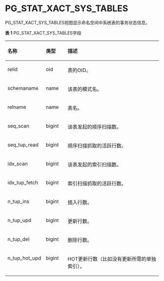 # PG\_STAT\_XACT\_SYS\_TABLES<a name="ZH-CN_TOPIC_0289900316"></a>

PG\_STAT\_XACT\_SYS\_TABLES视图显示命名空间中系统表的事务状态信息。

**表 1**  PG\_STAT\_XACT\_SYS\_TABLES字段

<a name="zh-cn_topic_0283137428_zh-cn_topic_0237122454_zh-cn_topic_0059777997_tef75f40b479f4113aac792984a435e37"></a>
<table><thead align="left"><tr id="zh-cn_topic_0283137428_zh-cn_topic_0237122454_zh-cn_topic_0059777997_rcec69055165745a79785595b1aeccdfa"><th class="cellrowborder" valign="top" width="24.349999999999998%" id="mcps1.2.4.1.1"><p id="zh-cn_topic_0283137428_zh-cn_topic_0237122454_zh-cn_topic_0059777997_a34c5cbf3ad994dc690730724daab3126"><a name="zh-cn_topic_0283137428_zh-cn_topic_0237122454_zh-cn_topic_0059777997_a34c5cbf3ad994dc690730724daab3126"></a><a name="zh-cn_topic_0283137428_zh-cn_topic_0237122454_zh-cn_topic_0059777997_a34c5cbf3ad994dc690730724daab3126"></a>名称</p>
</th>
<th class="cellrowborder" valign="top" width="14.19%" id="mcps1.2.4.1.2"><p id="zh-cn_topic_0283137428_zh-cn_topic_0237122454_zh-cn_topic_0059777997_a7b7dd4ac8d2440d582066f0bd1f66b56"><a name="zh-cn_topic_0283137428_zh-cn_topic_0237122454_zh-cn_topic_0059777997_a7b7dd4ac8d2440d582066f0bd1f66b56"></a><a name="zh-cn_topic_0283137428_zh-cn_topic_0237122454_zh-cn_topic_0059777997_a7b7dd4ac8d2440d582066f0bd1f66b56"></a>类型</p>
</th>
<th class="cellrowborder" valign="top" width="61.46%" id="mcps1.2.4.1.3"><p id="zh-cn_topic_0283137428_zh-cn_topic_0237122454_zh-cn_topic_0059777997_a0c85aaf53d8e42e692f8064a8d9f6ed4"><a name="zh-cn_topic_0283137428_zh-cn_topic_0237122454_zh-cn_topic_0059777997_a0c85aaf53d8e42e692f8064a8d9f6ed4"></a><a name="zh-cn_topic_0283137428_zh-cn_topic_0237122454_zh-cn_topic_0059777997_a0c85aaf53d8e42e692f8064a8d9f6ed4"></a>描述</p>
</th>
</tr>
</thead>
<tbody><tr id="zh-cn_topic_0283137428_zh-cn_topic_0237122454_zh-cn_topic_0059777997_ra66ff8f911b8438ebc74a245c2d3cd56"><td class="cellrowborder" valign="top" width="24.349999999999998%" headers="mcps1.2.4.1.1 "><p id="zh-cn_topic_0283137428_zh-cn_topic_0237122454_zh-cn_topic_0059777997_a1ca87955aadc42d78afff3009d10e155"><a name="zh-cn_topic_0283137428_zh-cn_topic_0237122454_zh-cn_topic_0059777997_a1ca87955aadc42d78afff3009d10e155"></a><a name="zh-cn_topic_0283137428_zh-cn_topic_0237122454_zh-cn_topic_0059777997_a1ca87955aadc42d78afff3009d10e155"></a>relid</p>
</td>
<td class="cellrowborder" valign="top" width="14.19%" headers="mcps1.2.4.1.2 "><p id="zh-cn_topic_0283137428_zh-cn_topic_0237122454_zh-cn_topic_0059777997_a5b255201ba934a1aa3fc97407488a03c"><a name="zh-cn_topic_0283137428_zh-cn_topic_0237122454_zh-cn_topic_0059777997_a5b255201ba934a1aa3fc97407488a03c"></a><a name="zh-cn_topic_0283137428_zh-cn_topic_0237122454_zh-cn_topic_0059777997_a5b255201ba934a1aa3fc97407488a03c"></a>oid</p>
</td>
<td class="cellrowborder" valign="top" width="61.46%" headers="mcps1.2.4.1.3 "><p id="zh-cn_topic_0283137428_zh-cn_topic_0237122454_zh-cn_topic_0059777997_aeb8fb776676c4eb9a7944090bc248536"><a name="zh-cn_topic_0283137428_zh-cn_topic_0237122454_zh-cn_topic_0059777997_aeb8fb776676c4eb9a7944090bc248536"></a><a name="zh-cn_topic_0283137428_zh-cn_topic_0237122454_zh-cn_topic_0059777997_aeb8fb776676c4eb9a7944090bc248536"></a>表的OID。</p>
</td>
</tr>
<tr id="zh-cn_topic_0283137428_zh-cn_topic_0237122454_zh-cn_topic_0059777997_ra66bc296688d4870bf3a9c101151b04c"><td class="cellrowborder" valign="top" width="24.349999999999998%" headers="mcps1.2.4.1.1 "><p id="zh-cn_topic_0283137428_zh-cn_topic_0237122454_zh-cn_topic_0059777997_ad487367366414be2902afcff63ee82df"><a name="zh-cn_topic_0283137428_zh-cn_topic_0237122454_zh-cn_topic_0059777997_ad487367366414be2902afcff63ee82df"></a><a name="zh-cn_topic_0283137428_zh-cn_topic_0237122454_zh-cn_topic_0059777997_ad487367366414be2902afcff63ee82df"></a>schemaname</p>
</td>
<td class="cellrowborder" valign="top" width="14.19%" headers="mcps1.2.4.1.2 "><p id="zh-cn_topic_0283137428_zh-cn_topic_0237122454_zh-cn_topic_0059777997_a0cebf97edccb476c9e8f4dff2b1b52f5"><a name="zh-cn_topic_0283137428_zh-cn_topic_0237122454_zh-cn_topic_0059777997_a0cebf97edccb476c9e8f4dff2b1b52f5"></a><a name="zh-cn_topic_0283137428_zh-cn_topic_0237122454_zh-cn_topic_0059777997_a0cebf97edccb476c9e8f4dff2b1b52f5"></a>name</p>
</td>
<td class="cellrowborder" valign="top" width="61.46%" headers="mcps1.2.4.1.3 "><p id="zh-cn_topic_0283137428_zh-cn_topic_0237122454_zh-cn_topic_0059777997_a9dbd1db19c634a8b8fcfeacd4b550ff7"><a name="zh-cn_topic_0283137428_zh-cn_topic_0237122454_zh-cn_topic_0059777997_a9dbd1db19c634a8b8fcfeacd4b550ff7"></a><a name="zh-cn_topic_0283137428_zh-cn_topic_0237122454_zh-cn_topic_0059777997_a9dbd1db19c634a8b8fcfeacd4b550ff7"></a>该表的模式名。</p>
</td>
</tr>
<tr id="zh-cn_topic_0283137428_zh-cn_topic_0237122454_zh-cn_topic_0059777997_ra5fb823835344d6d9c3361093b07ecf0"><td class="cellrowborder" valign="top" width="24.349999999999998%" headers="mcps1.2.4.1.1 "><p id="zh-cn_topic_0283137428_zh-cn_topic_0237122454_zh-cn_topic_0059777997_a4a0b90d599554fcab036e769b161a320"><a name="zh-cn_topic_0283137428_zh-cn_topic_0237122454_zh-cn_topic_0059777997_a4a0b90d599554fcab036e769b161a320"></a><a name="zh-cn_topic_0283137428_zh-cn_topic_0237122454_zh-cn_topic_0059777997_a4a0b90d599554fcab036e769b161a320"></a>relname</p>
</td>
<td class="cellrowborder" valign="top" width="14.19%" headers="mcps1.2.4.1.2 "><p id="zh-cn_topic_0283137428_zh-cn_topic_0237122454_zh-cn_topic_0059777997_a6cfb6b9ae459440bacf7f26586ee488b"><a name="zh-cn_topic_0283137428_zh-cn_topic_0237122454_zh-cn_topic_0059777997_a6cfb6b9ae459440bacf7f26586ee488b"></a><a name="zh-cn_topic_0283137428_zh-cn_topic_0237122454_zh-cn_topic_0059777997_a6cfb6b9ae459440bacf7f26586ee488b"></a>name</p>
</td>
<td class="cellrowborder" valign="top" width="61.46%" headers="mcps1.2.4.1.3 "><p id="zh-cn_topic_0283137428_zh-cn_topic_0237122454_zh-cn_topic_0059777997_a3a7ba2d27d6d4a1f98394b186d7e993a"><a name="zh-cn_topic_0283137428_zh-cn_topic_0237122454_zh-cn_topic_0059777997_a3a7ba2d27d6d4a1f98394b186d7e993a"></a><a name="zh-cn_topic_0283137428_zh-cn_topic_0237122454_zh-cn_topic_0059777997_a3a7ba2d27d6d4a1f98394b186d7e993a"></a>表名。</p>
</td>
</tr>
<tr id="zh-cn_topic_0283137428_zh-cn_topic_0237122454_zh-cn_topic_0059777997_r00909ef192364dfd88b9ee0283816484"><td class="cellrowborder" valign="top" width="24.349999999999998%" headers="mcps1.2.4.1.1 "><p id="zh-cn_topic_0283137428_zh-cn_topic_0237122454_zh-cn_topic_0059777997_a1e153fa5f443445c85fa8c68d9d49297"><a name="zh-cn_topic_0283137428_zh-cn_topic_0237122454_zh-cn_topic_0059777997_a1e153fa5f443445c85fa8c68d9d49297"></a><a name="zh-cn_topic_0283137428_zh-cn_topic_0237122454_zh-cn_topic_0059777997_a1e153fa5f443445c85fa8c68d9d49297"></a>seq_scan</p>
</td>
<td class="cellrowborder" valign="top" width="14.19%" headers="mcps1.2.4.1.2 "><p id="zh-cn_topic_0283137428_zh-cn_topic_0237122454_zh-cn_topic_0059777997_a343eb038201f4646acaab408a56ed06c"><a name="zh-cn_topic_0283137428_zh-cn_topic_0237122454_zh-cn_topic_0059777997_a343eb038201f4646acaab408a56ed06c"></a><a name="zh-cn_topic_0283137428_zh-cn_topic_0237122454_zh-cn_topic_0059777997_a343eb038201f4646acaab408a56ed06c"></a>bigint</p>
</td>
<td class="cellrowborder" valign="top" width="61.46%" headers="mcps1.2.4.1.3 "><p id="zh-cn_topic_0283137428_zh-cn_topic_0237122454_zh-cn_topic_0059777997_a1a4a836b2522465987ff375800982255"><a name="zh-cn_topic_0283137428_zh-cn_topic_0237122454_zh-cn_topic_0059777997_a1a4a836b2522465987ff375800982255"></a><a name="zh-cn_topic_0283137428_zh-cn_topic_0237122454_zh-cn_topic_0059777997_a1a4a836b2522465987ff375800982255"></a>该表发起的顺序扫描数。</p>
</td>
</tr>
<tr id="zh-cn_topic_0283137428_zh-cn_topic_0237122454_zh-cn_topic_0059777997_r1a2543258fb1474996d5f4715a1a0dc0"><td class="cellrowborder" valign="top" width="24.349999999999998%" headers="mcps1.2.4.1.1 "><p id="zh-cn_topic_0283137428_zh-cn_topic_0237122454_zh-cn_topic_0059777997_a13370c2fac01495a934a8aff7eebf3b9"><a name="zh-cn_topic_0283137428_zh-cn_topic_0237122454_zh-cn_topic_0059777997_a13370c2fac01495a934a8aff7eebf3b9"></a><a name="zh-cn_topic_0283137428_zh-cn_topic_0237122454_zh-cn_topic_0059777997_a13370c2fac01495a934a8aff7eebf3b9"></a>seq_tup_read</p>
</td>
<td class="cellrowborder" valign="top" width="14.19%" headers="mcps1.2.4.1.2 "><p id="zh-cn_topic_0283137428_zh-cn_topic_0237122454_zh-cn_topic_0059777997_a683fda16ddab4fbfac6a4611b5805819"><a name="zh-cn_topic_0283137428_zh-cn_topic_0237122454_zh-cn_topic_0059777997_a683fda16ddab4fbfac6a4611b5805819"></a><a name="zh-cn_topic_0283137428_zh-cn_topic_0237122454_zh-cn_topic_0059777997_a683fda16ddab4fbfac6a4611b5805819"></a>bigint</p>
</td>
<td class="cellrowborder" valign="top" width="61.46%" headers="mcps1.2.4.1.3 "><p id="zh-cn_topic_0283137428_zh-cn_topic_0237122454_zh-cn_topic_0059777997_ac6a9d668f3f64f959ec73b6ff2b591ff"><a name="zh-cn_topic_0283137428_zh-cn_topic_0237122454_zh-cn_topic_0059777997_ac6a9d668f3f64f959ec73b6ff2b591ff"></a><a name="zh-cn_topic_0283137428_zh-cn_topic_0237122454_zh-cn_topic_0059777997_ac6a9d668f3f64f959ec73b6ff2b591ff"></a>顺序扫描抓取的活跃行数。</p>
</td>
</tr>
<tr id="zh-cn_topic_0283137428_zh-cn_topic_0237122454_zh-cn_topic_0059777997_rdc6f0f1c92f0456b8237da0545aad1f6"><td class="cellrowborder" valign="top" width="24.349999999999998%" headers="mcps1.2.4.1.1 "><p id="zh-cn_topic_0283137428_zh-cn_topic_0237122454_zh-cn_topic_0059777997_a63ed67ea4e0c403fbdecc3d262dbe631"><a name="zh-cn_topic_0283137428_zh-cn_topic_0237122454_zh-cn_topic_0059777997_a63ed67ea4e0c403fbdecc3d262dbe631"></a><a name="zh-cn_topic_0283137428_zh-cn_topic_0237122454_zh-cn_topic_0059777997_a63ed67ea4e0c403fbdecc3d262dbe631"></a>idx_scan</p>
</td>
<td class="cellrowborder" valign="top" width="14.19%" headers="mcps1.2.4.1.2 "><p id="zh-cn_topic_0283137428_zh-cn_topic_0237122454_zh-cn_topic_0059777997_a61f018f5fd124eccb03d91849401c767"><a name="zh-cn_topic_0283137428_zh-cn_topic_0237122454_zh-cn_topic_0059777997_a61f018f5fd124eccb03d91849401c767"></a><a name="zh-cn_topic_0283137428_zh-cn_topic_0237122454_zh-cn_topic_0059777997_a61f018f5fd124eccb03d91849401c767"></a>bigint</p>
</td>
<td class="cellrowborder" valign="top" width="61.46%" headers="mcps1.2.4.1.3 "><p id="zh-cn_topic_0283137428_zh-cn_topic_0237122454_zh-cn_topic_0059777997_a467814cb047b4439b74977800bc4385f"><a name="zh-cn_topic_0283137428_zh-cn_topic_0237122454_zh-cn_topic_0059777997_a467814cb047b4439b74977800bc4385f"></a><a name="zh-cn_topic_0283137428_zh-cn_topic_0237122454_zh-cn_topic_0059777997_a467814cb047b4439b74977800bc4385f"></a>该表发起的索引扫描数。</p>
</td>
</tr>
<tr id="zh-cn_topic_0283137428_zh-cn_topic_0237122454_zh-cn_topic_0059777997_rcdfd1460bc6d4c6ea25be1992eb60187"><td class="cellrowborder" valign="top" width="24.349999999999998%" headers="mcps1.2.4.1.1 "><p id="zh-cn_topic_0283137428_zh-cn_topic_0237122454_zh-cn_topic_0059777997_a6827f3e275034c3e801c606c4734e76d"><a name="zh-cn_topic_0283137428_zh-cn_topic_0237122454_zh-cn_topic_0059777997_a6827f3e275034c3e801c606c4734e76d"></a><a name="zh-cn_topic_0283137428_zh-cn_topic_0237122454_zh-cn_topic_0059777997_a6827f3e275034c3e801c606c4734e76d"></a>idx_tup_fetch</p>
</td>
<td class="cellrowborder" valign="top" width="14.19%" headers="mcps1.2.4.1.2 "><p id="zh-cn_topic_0283137428_zh-cn_topic_0237122454_zh-cn_topic_0059777997_a4df65c6ea4ee4f368e58cbb77f1cc4c9"><a name="zh-cn_topic_0283137428_zh-cn_topic_0237122454_zh-cn_topic_0059777997_a4df65c6ea4ee4f368e58cbb77f1cc4c9"></a><a name="zh-cn_topic_0283137428_zh-cn_topic_0237122454_zh-cn_topic_0059777997_a4df65c6ea4ee4f368e58cbb77f1cc4c9"></a>bigint</p>
</td>
<td class="cellrowborder" valign="top" width="61.46%" headers="mcps1.2.4.1.3 "><p id="zh-cn_topic_0283137428_zh-cn_topic_0237122454_zh-cn_topic_0059777997_a5ecc8db0e8c846c09344ebae42100671"><a name="zh-cn_topic_0283137428_zh-cn_topic_0237122454_zh-cn_topic_0059777997_a5ecc8db0e8c846c09344ebae42100671"></a><a name="zh-cn_topic_0283137428_zh-cn_topic_0237122454_zh-cn_topic_0059777997_a5ecc8db0e8c846c09344ebae42100671"></a>索引扫描抓取的活跃行数。</p>
</td>
</tr>
<tr id="zh-cn_topic_0283137428_zh-cn_topic_0237122454_zh-cn_topic_0059777997_re0993c88d6e24b1a83dc24b0a0050de0"><td class="cellrowborder" valign="top" width="24.349999999999998%" headers="mcps1.2.4.1.1 "><p id="zh-cn_topic_0283137428_zh-cn_topic_0237122454_zh-cn_topic_0059777997_a64ca9e9a55614dc4980d5f6bf7ff000d"><a name="zh-cn_topic_0283137428_zh-cn_topic_0237122454_zh-cn_topic_0059777997_a64ca9e9a55614dc4980d5f6bf7ff000d"></a><a name="zh-cn_topic_0283137428_zh-cn_topic_0237122454_zh-cn_topic_0059777997_a64ca9e9a55614dc4980d5f6bf7ff000d"></a>n_tup_ins</p>
</td>
<td class="cellrowborder" valign="top" width="14.19%" headers="mcps1.2.4.1.2 "><p id="zh-cn_topic_0283137428_zh-cn_topic_0237122454_zh-cn_topic_0059777997_a031360f014b64048b5be0dcc4bef017e"><a name="zh-cn_topic_0283137428_zh-cn_topic_0237122454_zh-cn_topic_0059777997_a031360f014b64048b5be0dcc4bef017e"></a><a name="zh-cn_topic_0283137428_zh-cn_topic_0237122454_zh-cn_topic_0059777997_a031360f014b64048b5be0dcc4bef017e"></a>bigint</p>
</td>
<td class="cellrowborder" valign="top" width="61.46%" headers="mcps1.2.4.1.3 "><p id="zh-cn_topic_0283137428_zh-cn_topic_0237122454_zh-cn_topic_0059777997_a0e7d1fdc647e4b958984cf0c45b70ebf"><a name="zh-cn_topic_0283137428_zh-cn_topic_0237122454_zh-cn_topic_0059777997_a0e7d1fdc647e4b958984cf0c45b70ebf"></a><a name="zh-cn_topic_0283137428_zh-cn_topic_0237122454_zh-cn_topic_0059777997_a0e7d1fdc647e4b958984cf0c45b70ebf"></a>插入行数。</p>
</td>
</tr>
<tr id="zh-cn_topic_0283137428_zh-cn_topic_0237122454_zh-cn_topic_0059777997_r503794fe34c8463cbc879492b2b166a6"><td class="cellrowborder" valign="top" width="24.349999999999998%" headers="mcps1.2.4.1.1 "><p id="zh-cn_topic_0283137428_zh-cn_topic_0237122454_zh-cn_topic_0059777997_af4df712b4c4145918a599ba0a38bfb03"><a name="zh-cn_topic_0283137428_zh-cn_topic_0237122454_zh-cn_topic_0059777997_af4df712b4c4145918a599ba0a38bfb03"></a><a name="zh-cn_topic_0283137428_zh-cn_topic_0237122454_zh-cn_topic_0059777997_af4df712b4c4145918a599ba0a38bfb03"></a>n_tup_upd</p>
</td>
<td class="cellrowborder" valign="top" width="14.19%" headers="mcps1.2.4.1.2 "><p id="zh-cn_topic_0283137428_zh-cn_topic_0237122454_zh-cn_topic_0059777997_a6c53cef81249406fbb9f29c5144d5382"><a name="zh-cn_topic_0283137428_zh-cn_topic_0237122454_zh-cn_topic_0059777997_a6c53cef81249406fbb9f29c5144d5382"></a><a name="zh-cn_topic_0283137428_zh-cn_topic_0237122454_zh-cn_topic_0059777997_a6c53cef81249406fbb9f29c5144d5382"></a>bigint</p>
</td>
<td class="cellrowborder" valign="top" width="61.46%" headers="mcps1.2.4.1.3 "><p id="zh-cn_topic_0283137428_zh-cn_topic_0237122454_zh-cn_topic_0059777997_a7fdf93fbad7f482bb5c949bf7dc2c9da"><a name="zh-cn_topic_0283137428_zh-cn_topic_0237122454_zh-cn_topic_0059777997_a7fdf93fbad7f482bb5c949bf7dc2c9da"></a><a name="zh-cn_topic_0283137428_zh-cn_topic_0237122454_zh-cn_topic_0059777997_a7fdf93fbad7f482bb5c949bf7dc2c9da"></a>更新行数。</p>
</td>
</tr>
<tr id="zh-cn_topic_0283137428_zh-cn_topic_0237122454_zh-cn_topic_0059777997_r6a20ed6c8b77407597d8109b24c32b3d"><td class="cellrowborder" valign="top" width="24.349999999999998%" headers="mcps1.2.4.1.1 "><p id="zh-cn_topic_0283137428_zh-cn_topic_0237122454_zh-cn_topic_0059777997_ad02b588d311848c2996fee1e59af40fb"><a name="zh-cn_topic_0283137428_zh-cn_topic_0237122454_zh-cn_topic_0059777997_ad02b588d311848c2996fee1e59af40fb"></a><a name="zh-cn_topic_0283137428_zh-cn_topic_0237122454_zh-cn_topic_0059777997_ad02b588d311848c2996fee1e59af40fb"></a>n_tup_del</p>
</td>
<td class="cellrowborder" valign="top" width="14.19%" headers="mcps1.2.4.1.2 "><p id="zh-cn_topic_0283137428_zh-cn_topic_0237122454_zh-cn_topic_0059777997_a797c2b306276481fb6e5da252195b617"><a name="zh-cn_topic_0283137428_zh-cn_topic_0237122454_zh-cn_topic_0059777997_a797c2b306276481fb6e5da252195b617"></a><a name="zh-cn_topic_0283137428_zh-cn_topic_0237122454_zh-cn_topic_0059777997_a797c2b306276481fb6e5da252195b617"></a>bigint</p>
</td>
<td class="cellrowborder" valign="top" width="61.46%" headers="mcps1.2.4.1.3 "><p id="zh-cn_topic_0283137428_zh-cn_topic_0237122454_zh-cn_topic_0059777997_acae4da23537844b1afc30b96a06570fd"><a name="zh-cn_topic_0283137428_zh-cn_topic_0237122454_zh-cn_topic_0059777997_acae4da23537844b1afc30b96a06570fd"></a><a name="zh-cn_topic_0283137428_zh-cn_topic_0237122454_zh-cn_topic_0059777997_acae4da23537844b1afc30b96a06570fd"></a>删除行数。</p>
</td>
</tr>
<tr id="zh-cn_topic_0283137428_zh-cn_topic_0237122454_zh-cn_topic_0059777997_r53ff3c5a6fea4594a985670cf2abf009"><td class="cellrowborder" valign="top" width="24.349999999999998%" headers="mcps1.2.4.1.1 "><p id="zh-cn_topic_0283137428_zh-cn_topic_0237122454_zh-cn_topic_0059777997_a3bd8cd9867f64fada55feb1332930957"><a name="zh-cn_topic_0283137428_zh-cn_topic_0237122454_zh-cn_topic_0059777997_a3bd8cd9867f64fada55feb1332930957"></a><a name="zh-cn_topic_0283137428_zh-cn_topic_0237122454_zh-cn_topic_0059777997_a3bd8cd9867f64fada55feb1332930957"></a>n_tup_hot_upd</p>
</td>
<td class="cellrowborder" valign="top" width="14.19%" headers="mcps1.2.4.1.2 "><p id="zh-cn_topic_0283137428_zh-cn_topic_0237122454_zh-cn_topic_0059777997_adcbac8102cb04712be573df07f2062ac"><a name="zh-cn_topic_0283137428_zh-cn_topic_0237122454_zh-cn_topic_0059777997_adcbac8102cb04712be573df07f2062ac"></a><a name="zh-cn_topic_0283137428_zh-cn_topic_0237122454_zh-cn_topic_0059777997_adcbac8102cb04712be573df07f2062ac"></a>bigint</p>
</td>
<td class="cellrowborder" valign="top" width="61.46%" headers="mcps1.2.4.1.3 "><p id="zh-cn_topic_0283137428_zh-cn_topic_0237122454_zh-cn_topic_0059777997_a4ced18436f7a48229fb3ae6e75ffbf90"><a name="zh-cn_topic_0283137428_zh-cn_topic_0237122454_zh-cn_topic_0059777997_a4ced18436f7a48229fb3ae6e75ffbf90"></a><a name="zh-cn_topic_0283137428_zh-cn_topic_0237122454_zh-cn_topic_0059777997_a4ced18436f7a48229fb3ae6e75ffbf90"></a>HOT更新行数（比如没有更新所需的单独索引）。</p>
</td>
</tr>
</tbody>
</table>
